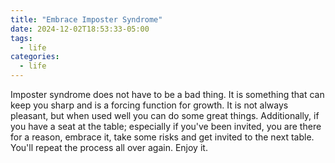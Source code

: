 ```yaml
---
title: "Embrace Imposter Syndrome"
date: 2024-12-02T18:53:33-05:00
tags:
  - life
categories:
  - life
---
```


Imposter syndrome does not have to be a bad thing.  It is something that can keep you sharp and is a forcing function for growth.  It is not always pleasant, but when used well you can do some great things.  Additionally, if you have a seat at the table; especially if you've been invited, you are there for a reason, embrace it, take some risks and get invited to the next table.  You'll repeat the process all over again.  Enjoy it.